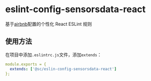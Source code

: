 # eslint-config-sensorsdata-react

基于[airbnb](https://github.com/airbnb/javascript)配置的个性化 React ESLint 规则

## 使用方法

在项目中添加`.eslintrc.js`文件，添加`extends`：  
```yaml
module.exports = {
  extends: ['@sc/eslin-config-sensorsdata-react']
};
```